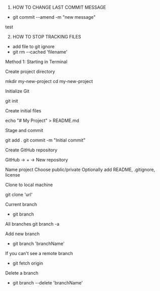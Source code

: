 1. HOW TO CHANGE LAST COMMIT MESSAGE
- git commit --amend -m "new message"

test

2. HOW TO STOP TRACKING FILES

- add file to git ignore
- git rm --cached 'filename'


Method 1: Starting in Terminal

Create project directory

mkdir my-new-project
cd my-new-project

Initialize Git

git init

Create initial files

echo "# My Project" > README.md

Stage and commit

git add .
git commit -m "Initial commit"

Create GitHub repository

GitHub → + → New repository


Name project
Choose public/private
Optionally add README, .gitignore, license

Clone to local machine

git clone 'url'

Current  branch
- git branch

All branches git branch -a

Add new branch 
- git branch 'branchName' 


If you can't see a remote branch
- git fetch origin 

Delete a branch
- git branch --delete 'branchName'
